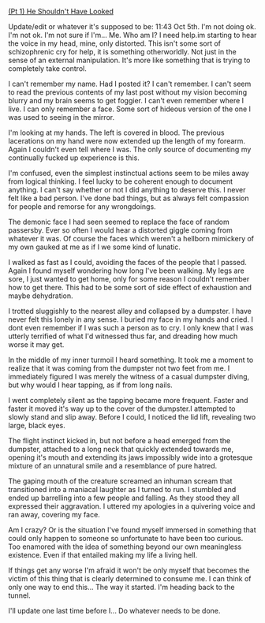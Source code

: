 [(Pt 1) He Shouldn't Have Looked ](https://www.reddit.com/r/nosleep/s/YiA1drBwKx)

Update/edit or whatever it's supposed to be: 11:43 Oct 5th. I'm not doing ok. I'm not ok.  I'm not sure if I'm... Me. Who am I? I need help.im starting to hear the voice in my head, mine, only distorted. This isn't some sort of schizophrenic cry for help, it is something otherworldly. Not just in the sense of an external manipulation. It's more like something that is trying to completely take control. 

I can't remember my name. Had I posted it? I can't remember. I can't seem to read the previous contents of my last post without my vision becoming blurry and my brain seems to get foggier. I can't even remember where I live. I can only remember a face. Some sort of hideous version of the one I was used to seeing in the mirror.

I'm looking at my hands. The left is covered in blood. The previous lacerations on my hand were now extended up the length of my forearm. Again I couldn't even tell where I was. The only source of documenting my continually fucked up experience is this.

I'm confused, even the simplest instinctual  actions seem to be miles away from logical thinking. I feel lucky to be coherent enough to document anything. I can't say whether or not I did anything to deserve this. I never felt like a bad person. I've done bad things, but as always felt compassion for people and remorse for any wrongdoings.

The demonic face I had seen seemed to replace the face of random passersby. Ever so often I would hear a distorted giggle coming from whatever it was. Of course the faces which weren't a hellborn mimickery of my own gauked at me as if I we some kind of lunatic.

I walked as fast as I could, avoiding the faces of the people that I passed. Again I found myself wondering how long I've been walking. My legs are sore, I just wanted to get home, only for some reason I couldn't remember how to get there. This had to be some sort of side effect of exhaustion and maybe dehydration.

I trotted sluggishly to the nearest alley and collapsed by a dumpster. I have never felt this lonely in any sense. I buried my face in my hands and cried. I dont even remember if I was such a person as to cry. I only knew that I was utterly terrified of what I'd witnessed thus far, and dreading how much worse it may get.

In the middle of my inner turmoil I heard something. It took me a moment to realize that it was coming from the dumpster not two feet from me. I immediately figured I was merely the witness of a casual dumpster diving, but why would I hear tapping, as if from long nails.

I went completely silent as the tapping became more frequent. Faster and faster it moved it's way up to the cover of the dumpster.I attempted to slowly stand and slip away. Before I could, I noticed the lid lift, revealing two large, black eyes.

The flight instinct kicked in, but not before a head emerged from the dumpster, attached to a long neck that quickly extended towards me, opening it's mouth and extending its jaws impossibly wide into a grotesque mixture of an unnatural smile and a resemblance of pure hatred.

The gaping mouth of the creature screamed an inhuman scream that transitioned into a maniacal laughter as I turned to run. I stumbled and ended up barrelling into a few people and falling. As they stood they all expressed their aggravation. I uttered my apologies in a quivering voice and ran away, covering my face.

Am I crazy? Or is the situation I've found myself immersed in something that could only happen to someone so unfortunate to have been too curious. Too enamored with the idea of something beyond our own meaningless existence. Even if that entailed making my life a living hell. 

If things get any worse I'm afraid it won't be only myself that becomes the victim of this thing that is clearly determined to consume me. I can think of only one way to end this... The way it started. I'm heading back to the tunnel. 

I'll update one last time before I... Do whatever needs to be done.


